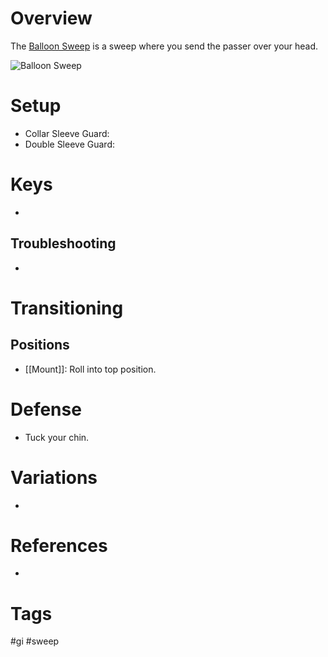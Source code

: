 # Overview
The <u>Balloon Sweep</u> is a sweep where you send the passer over your head.

![Balloon Sweep](https://static.wixstatic.com/media/9542d3_93b88222d63d4a34b344779f02f8b8af~mv2.jpg/v1/fill/w_2048,h_1364,al_c,q_90/9542d3_93b88222d63d4a34b344779f02f8b8af~mv2.webp)
# Setup
- Collar Sleeve Guard:
- Double Sleeve Guard:
# Keys
- 
## Troubleshooting
- 
# Transitioning
## Positions
- [[Mount]]: Roll into top position.
# Defense
- Tuck your chin.
# Variations
- 
# References
- 
# Tags
#gi #sweep 
